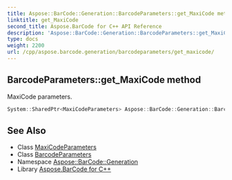 ```yaml
---
title: Aspose::BarCode::Generation::BarcodeParameters::get_MaxiCode method
linktitle: get_MaxiCode
second_title: Aspose.BarCode for C++ API Reference
description: 'Aspose::BarCode::Generation::BarcodeParameters::get_MaxiCode method. MaxiCode parameters in C++.'
type: docs
weight: 2200
url: /cpp/aspose.barcode.generation/barcodeparameters/get_maxicode/
---
```

## BarcodeParameters::get_MaxiCode method


MaxiCode parameters.

```cpp
System::SharedPtr<MaxiCodeParameters> Aspose::BarCode::Generation::BarcodeParameters::get_MaxiCode() const
```

## See Also

* Class [MaxiCodeParameters](../../maxicodeparameters/)
* Class [BarcodeParameters](../)
* Namespace [Aspose::BarCode::Generation](../../)
* Library [Aspose.BarCode for C++](../../../)
